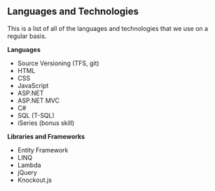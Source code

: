 ## Languages and Technologies

This is a list of all of the languages and technologies that we use on a regular basis. 

**Languages**

* Source Versioning (TFS, git)
* HTML
* CSS
* JavaScript
* ASP.NET
* ASP.NET MVC
* C#
* SQL (T-SQL)
* iSeries (bonus skill)

**Libraries and Frameworks**

* Entity Framework
* LINQ
* Lambda
* jQuery
* Knockout.js
